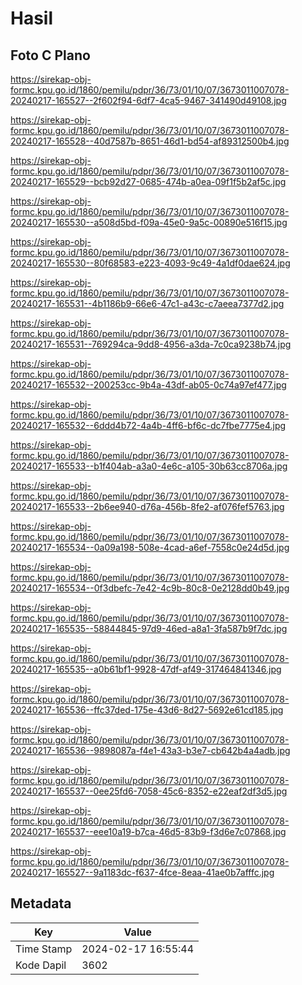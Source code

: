 # Hasil

## Foto C Plano

https://sirekap-obj-formc.kpu.go.id/1860/pemilu/pdpr/36/73/01/10/07/3673011007078-20240217-165527--2f602f94-6df7-4ca5-9467-341490d49108.jpg

https://sirekap-obj-formc.kpu.go.id/1860/pemilu/pdpr/36/73/01/10/07/3673011007078-20240217-165528--40d7587b-8651-46d1-bd54-af89312500b4.jpg

https://sirekap-obj-formc.kpu.go.id/1860/pemilu/pdpr/36/73/01/10/07/3673011007078-20240217-165529--bcb92d27-0685-474b-a0ea-09f1f5b2af5c.jpg

https://sirekap-obj-formc.kpu.go.id/1860/pemilu/pdpr/36/73/01/10/07/3673011007078-20240217-165530--a508d5bd-f09a-45e0-9a5c-00890e516f15.jpg

https://sirekap-obj-formc.kpu.go.id/1860/pemilu/pdpr/36/73/01/10/07/3673011007078-20240217-165530--80f68583-e223-4093-9c49-4a1df0dae624.jpg

https://sirekap-obj-formc.kpu.go.id/1860/pemilu/pdpr/36/73/01/10/07/3673011007078-20240217-165531--4b1186b9-66e6-47c1-a43c-c7aeea7377d2.jpg

https://sirekap-obj-formc.kpu.go.id/1860/pemilu/pdpr/36/73/01/10/07/3673011007078-20240217-165531--769294ca-9dd8-4956-a3da-7c0ca9238b74.jpg

https://sirekap-obj-formc.kpu.go.id/1860/pemilu/pdpr/36/73/01/10/07/3673011007078-20240217-165532--200253cc-9b4a-43df-ab05-0c74a97ef477.jpg

https://sirekap-obj-formc.kpu.go.id/1860/pemilu/pdpr/36/73/01/10/07/3673011007078-20240217-165532--6ddd4b72-4a4b-4ff6-bf6c-dc7fbe7775e4.jpg

https://sirekap-obj-formc.kpu.go.id/1860/pemilu/pdpr/36/73/01/10/07/3673011007078-20240217-165533--b1f404ab-a3a0-4e6c-a105-30b63cc8706a.jpg

https://sirekap-obj-formc.kpu.go.id/1860/pemilu/pdpr/36/73/01/10/07/3673011007078-20240217-165533--2b6ee940-d76a-456b-8fe2-af076fef5763.jpg

https://sirekap-obj-formc.kpu.go.id/1860/pemilu/pdpr/36/73/01/10/07/3673011007078-20240217-165534--0a09a198-508e-4cad-a6ef-7558c0e24d5d.jpg

https://sirekap-obj-formc.kpu.go.id/1860/pemilu/pdpr/36/73/01/10/07/3673011007078-20240217-165534--0f3dbefc-7e42-4c9b-80c8-0e2128dd0b49.jpg

https://sirekap-obj-formc.kpu.go.id/1860/pemilu/pdpr/36/73/01/10/07/3673011007078-20240217-165535--58844845-97d9-46ed-a8a1-3fa587b9f7dc.jpg

https://sirekap-obj-formc.kpu.go.id/1860/pemilu/pdpr/36/73/01/10/07/3673011007078-20240217-165535--a0b61bf1-9928-47df-af49-317464841346.jpg

https://sirekap-obj-formc.kpu.go.id/1860/pemilu/pdpr/36/73/01/10/07/3673011007078-20240217-165536--ffc37ded-175e-43d6-8d27-5692e61cd185.jpg

https://sirekap-obj-formc.kpu.go.id/1860/pemilu/pdpr/36/73/01/10/07/3673011007078-20240217-165536--9898087a-f4e1-43a3-b3e7-cb642b4a4adb.jpg

https://sirekap-obj-formc.kpu.go.id/1860/pemilu/pdpr/36/73/01/10/07/3673011007078-20240217-165537--0ee25fd6-7058-45c6-8352-e22eaf2df3d5.jpg

https://sirekap-obj-formc.kpu.go.id/1860/pemilu/pdpr/36/73/01/10/07/3673011007078-20240217-165537--eee10a19-b7ca-46d5-83b9-f3d6e7c07868.jpg

https://sirekap-obj-formc.kpu.go.id/1860/pemilu/pdpr/36/73/01/10/07/3673011007078-20240217-165527--9a1183dc-f637-4fce-8eaa-41ae0b7afffc.jpg


## Metadata

| Key        | Value               |
| ---------- | ------------------- |
| Time Stamp | 2024-02-17 16:55:44 |
| Kode Dapil | 3602                |



